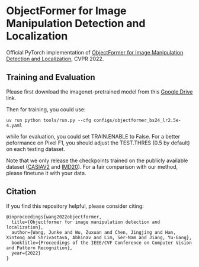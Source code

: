 # ObjectFormer for Image Manipulation Detection and Localization

Official PyTorch implementation of [ObjectFormer for Image Manipulation Detection and Localization](https://arxiv.org/abs/2203.14681), CVPR 2022.

## Training and Evaluation

Please first download the imagenet-pretrained model from this [Google Drive](https://drive.google.com/file/d/1I-H58ldwwvoKD1GX0jdlNJGA9hqgYNKy/view?usp=sharing) link.

Then for training, you could use:

```
uv run python tools/run.py --cfg configs/objectformer_bs24_lr2.5e-4.yaml
```

while for evaluation, you could set TRAIN.ENABLE to False. For a better peformance on Pixel F1, you should adjust the TEST.THRES (0.5 by default) on each testing dataset.

Note that we only release the checkpoints trained on the publicly available dataset ([CASIAV2](https://drive.google.com/file/d/1vd7o7JI-_EukyplskeuSWuham4iCWuTq/view?usp=sharing) and [IMD20](https://drive.google.com/file/d/1IWQvoMl9iaefCLbF5gXVbdB2ICfSXLPP/view?usp=sharing)). For a fair comparison with our method, please finetune it with your data.

## Citation
If you find this repository helpful, please consider citing:
```
@inproceedings{wang2022objectformer,
  title={Objectformer for image manipulation detection and localization},
  author={Wang, Junke and Wu, Zuxuan and Chen, Jingjing and Han, Xintong and Shrivastava, Abhinav and Lim, Ser-Nam and Jiang, Yu-Gang},
  booktitle={Proceedings of the IEEE/CVF Conference on Computer Vision and Pattern Recognition},
  year={2022}
}
```
